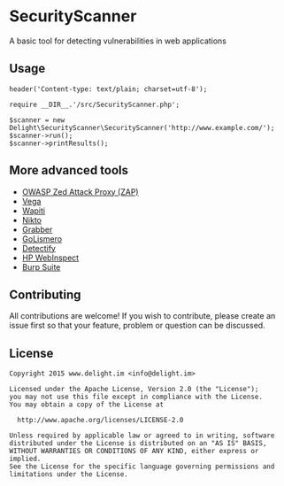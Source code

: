 # SecurityScanner

A basic tool for detecting vulnerabilities in web applications

## Usage

```
header('Content-type: text/plain; charset=utf-8');

require __DIR__.'/src/SecurityScanner.php';

$scanner = new Delight\SecurityScanner\SecurityScanner('http://www.example.com/');
$scanner->run();
$scanner->printResults();
```

## More advanced tools

 * [OWASP Zed Attack Proxy (ZAP)](https://github.com/zaproxy/zaproxy)
 * [Vega](https://subgraph.com/vega/)
 * [Wapiti](http://wapiti.sourceforge.net/)
 * [Nikto](https://github.com/sullo/nikto)
 * [Grabber](http://rgaucher.info/beta/grabber/)
 * [GoLismero](https://github.com/golismero/golismero)
 * [Detectify](https://detectify.com/)
 * [HP WebInspect](http://www8.hp.com/us/en/software-solutions/webinspect-dynamic-analysis-dast/index.html)
 * [Burp Suite](https://portswigger.net/burp/)

## Contributing

All contributions are welcome! If you wish to contribute, please create an issue first so that your feature, problem or question can be discussed.

## License

```
Copyright 2015 www.delight.im <info@delight.im>

Licensed under the Apache License, Version 2.0 (the "License");
you may not use this file except in compliance with the License.
You may obtain a copy of the License at

  http://www.apache.org/licenses/LICENSE-2.0

Unless required by applicable law or agreed to in writing, software
distributed under the License is distributed on an "AS IS" BASIS,
WITHOUT WARRANTIES OR CONDITIONS OF ANY KIND, either express or implied.
See the License for the specific language governing permissions and
limitations under the License.
```
